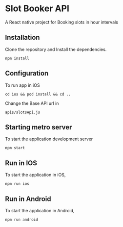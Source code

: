 # Slot Booker API

A React native project for Booking slots in hour intervals

## Installation

Clone the repository and Install the dependencies.

```
npm install
```

## Configuration

To run app in iOS

```
cd ios && pod install && cd ..
```

Change the Base API url in

```
apis/slotsApi.js
```

## Starting metro server

To start the application development server

```
npm start
```

## Run in IOS

To start the application in iOS,

```
npm run ios
```

## Run in Android

To start the application in Android,

```
npm run android
```
